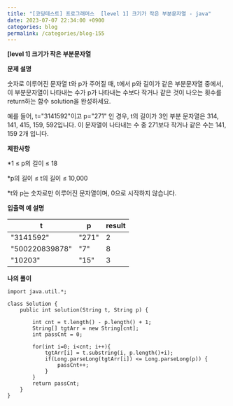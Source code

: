 ```yaml
---
title: "[코딩테스트] 프로그래머스  [level 1] 크기가 작은 부분문자열 - java"
date: 2023-07-07 22:34:00 +0900
categories: blog
permalink: /categories/blog-155
---
```



**[level 1] 크기가 작은 부분문자열**



**문제 설명**

숫자로 이루어진 문자열 t와 p가 주어질 때, t에서 p와 길이가 같은 부분문자열 중에서, 이 부분문자열이 나타내는 수가 p가 나타내는 수보다 작거나 같은 것이 나오는 횟수를 return하는 함수 solution을 완성하세요.

예를 들어, t="3141592"이고 p="271" 인 경우, t의 길이가 3인 부분 문자열은 314, 141, 415, 159, 592입니다. 이 문자열이 나타내는 수 중 271보다 작거나 같은 수는 141, 159 2개 입니다.


**제한사항**

*1 ≤ p의 길이 ≤ 18

*p의 길이 ≤ t의 길이 ≤ 10,000

*t와 p는 숫자로만 이루어진 문자열이며, 0으로 시작하지 않습니다.





**입출력 예 설명**

|t	|p	|result|
|---|---|---|
|"3141592"	|"271"	|2|
|"500220839878"|	"7"	|8|
|"10203"	|"15"	|3|

**나의 풀이**

```
import java.util.*;

class Solution {
    public int solution(String t, String p) {
        
        int cnt = t.length() - p.length() + 1;
        String[] tgtArr = new String[cnt];
        int passCnt = 0;
        
        for(int i=0; i<cnt; i++){
            tgtArr[i] = t.substring(i, p.length()+i);
            if(Long.parseLong(tgtArr[i]) <= Long.parseLong(p)) {
                passCnt++;
            }
        } 
        return passCnt;
    }
}
```


